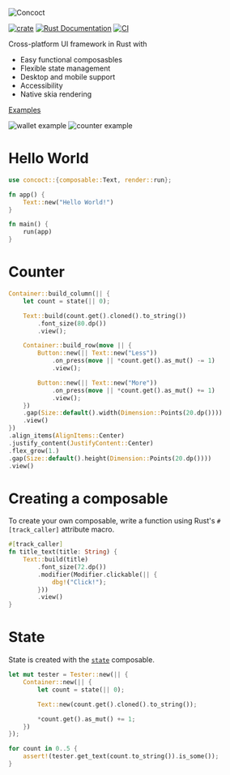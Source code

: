 ![Concoct](https://github.com/matthunz/viewbuilder/blob/main/logo.png?raw=true)

[![crate](https://img.shields.io/crates/v/concoct.svg)](https://crates.io/crates/concoct)
[![Rust Documentation](https://img.shields.io/badge/api-rustdoc-blue.svg)](https://concoct-rs.github.io/concoct)
[![CI](https://github.com/matthunz/concoct/actions/workflows/rust.yml/badge.svg)](https://github.com/matthunz/concoct/actions/workflows/rust.yml)

Cross-platform UI framework in Rust with
* Easy functional composasbles
* Flexible state management
* Desktop and mobile support
* Accessibility
* Native skia rendering

[Examples](https://github.com/concoct-rs/concoct/tree/main/examples)

![wallet example](https://github.com/matthunz/viewbuilder/blob/main/screenshots/wallet.png?raw=true)
![counter example](https://github.com/matthunz/viewbuilder/blob/main/screenshots/counter.png?raw=true)

# Hello World
```rust
use concoct::{composable::Text, render::run};

fn app() {
    Text::new("Hello World!")
}

fn main() {
    run(app)
}
```

# Counter
```rust
Container::build_column(|| {
    let count = state(|| 0);

    Text::build(count.get().cloned().to_string())
        .font_size(80.dp())
        .view();

    Container::build_row(move || {
        Button::new(|| Text::new("Less"))
            .on_press(move || *count.get().as_mut() -= 1)
            .view();

        Button::new(|| Text::new("More"))
            .on_press(move || *count.get().as_mut() += 1)
            .view();
    })
    .gap(Size::default().width(Dimension::Points(20.dp())))
    .view()
})
.align_items(AlignItems::Center)
.justify_content(JustifyContent::Center)
.flex_grow(1.)
.gap(Size::default().height(Dimension::Points(20.dp())))
.view()
```

# Creating a composable
To create your own composable, write a function using Rust's `#[track_caller]` attribute macro.
```rust
#[track_caller]
fn title_text(title: String) {
    Text::build(title)
        .font_size(72.dp())
        .modifier(Modifier.clickable(|| {
            dbg!("Click!");
        }))
        .view()
}
```

# State
State is created with the [`state`](https://concoct-rs.github.io/concoct/composable/state/fn.state.html) composable.
```rust
let mut tester = Tester::new(|| {
    Container::new(|| {
        let count = state(|| 0);

        Text::new(count.get().cloned().to_string());

        *count.get().as_mut() += 1;
    })
});

for count in 0..5 {
    assert!(tester.get_text(count.to_string()).is_some());
}
```


